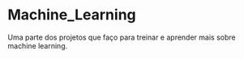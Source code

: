 # Machine_Learning

Uma parte dos projetos que faço para treinar e aprender mais sobre machine learning.
